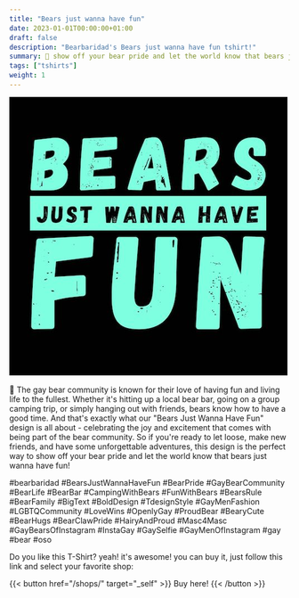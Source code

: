 ```yaml
---
title: "Bears just wanna have fun"
date: 2023-01-01T00:00:00+01:00
draft: false
description: "Bearbaridad's Bears just wanna have fun tshirt!"
summary: 🥳 show off your bear pride and let the world know that bears just wanna have fun! 🐻🐻🐻
tags: ["tshirts"]
weight: 1
---
```


![tee](featured.jpg)

🥳 The gay bear community is known for their love of having fun and living life to the fullest. Whether it's hitting up a local bear bar, going on a group camping trip, or simply hanging out with friends, bears know how to have a good time. And that's exactly what our "Bears Just Wanna Have Fun" design is all about - celebrating the joy and excitement that comes with being part of the bear community. So if you're ready to let loose, make new friends, and have some unforgettable adventures, this design is the perfect way to show off your bear pride and let the world know that bears just wanna have fun!

#bearbaridad #BearsJustWannaHaveFun #BearPride #GayBearCommunity #BearLife #BearBar #CampingWithBears #FunWithBears #BearsRule #BearFamily #BigText #BoldDesign #TdesignStyle #GayMenFashion #LGBTQCommunity #LoveWins #OpenlyGay #ProudBear #BearyCute #BearHugs #BearClawPride #HairyAndProud #Masc4Masc #GayBearsOfInstagram #InstaGay #GaySelfie #GayMenOfInstagram #gay #bear #oso

Do you like this T-Shirt? yeah! it's awesome! you can buy it, just follow this link and select your favorite shop:

{{< button href="/shops/" target="_self" >}}
Buy here!
{{< /button >}}